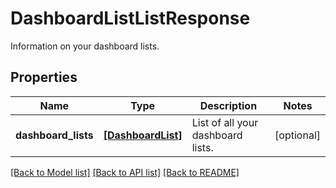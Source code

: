 # DashboardListListResponse

Information on your dashboard lists.

## Properties

| Name                | Type                                    | Description                       | Notes      |
| ------------------- | --------------------------------------- | --------------------------------- | ---------- |
| **dashboard_lists** | [**[DashboardList]**](DashboardList.md) | List of all your dashboard lists. | [optional] |

[[Back to Model list]](README.md#documentation-for-models) [[Back to API list]](README.md#documentation-for-api-endpoints) [[Back to README]](README.md)

